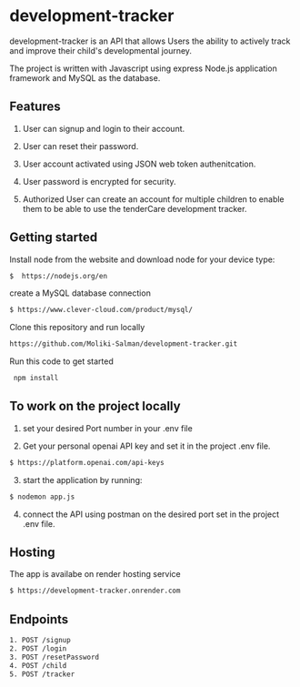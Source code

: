 
# development-tracker
development-tracker is an API that allows Users the ability to actively track and improve their child's developmental journey. 

The project is written with Javascript using express Node.js application framework and MySQL as the database.
## Features

1. User can signup and login to their account. 

2.	User can reset their password. 

3. User account activated using JSON web token authenitcation. 

4. User password is encrypted for security.
  
5. Authorized User can create an account for multiple children to enable them to be able to use the tenderCare development tracker. 

## Getting started

Install node from the website and download node for your device type:
```bash
$  https://nodejs.org/en
```
create a MySQL database connection 
```bash
$ https://www.clever-cloud.com/product/mysql/
```
Clone this repository and run locally
```bash
https://github.com/Moliki-Salman/development-tracker.git
```
Run this code to get started
```bash
 npm install
```
## To work on the project locally

1. set your desired Port number in your .env file
  
2. Get your personal openai API key and set it in the project .env file.
```bash
$ https://platform.openai.com/api-keys 
```
3.   start the application by running:
```bash
$ nodemon app.js 
```
4. connect the API using postman on the desired port set in the project .env file.

## Hosting
The app is availabe on render hosting service
```bash
$ https://development-tracker.onrender.com
```
## Endpoints
```bash
1. POST /signup
2. POST /login
3. POST /resetPassword
4. POST /child
5. POST /tracker
```

